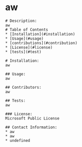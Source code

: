 # aw
    # Description:
    aw
    # Table of Contents
    * [Installation](#installation)
    * [Usage](#usage)
    * [contributions](#contribution)
    * [License](#license)
    * [tests](#test)
    
    # Installation:
    aw

    ## Usage:
    aw

    ## Contributors:
    aw

    ## Tests:
    aw

    ### License:
    Microsoft Public License

    ## Contact Information:
    * aw
    * aw
    * undefined